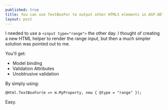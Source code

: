 ```yaml
---
published: true
title: You can use TextBoxFor to output other HTML5 elements in ASP.NET MVC
layout: post
---
```


I needed to use a `<input type="range">` the other day. I thought of creating a new HTML helper to render the range input, but then a much simpler solution was pointed out to me.

You'll get:

 - Model binding
 - Validation Attributes
 - Unobtrusive validation

By simply using:

    @Html.TextBoxFor(m => m.MyProperty, new { @type = "range" });
    
Easy.
